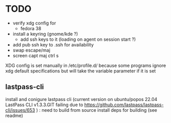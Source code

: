 # TODO
- verify xdg config for
  - fedora 38
- install a keyring (gnome/kde ?)
    - add ssh keys to it (loading on agent on session start ?)
- add pub ssh key to .ssh for availability
- swap escape/maj
- screen capt maj ctrl s

XDG config is set manually in /etc/profile.d/ because some programs ignore xdg default specifications but will take the variable parameter if it is set

## lastpass-cli

install and conigure lastpass cli (current version on ubuntu/popos 22.04 LastPass CLI v1.3.3.GIT failing due to https://github.com/lastpass/lastpass-cli/issues/653 ) : need to build from source
install deps for building (see readme)

